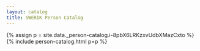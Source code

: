 ```yaml
---
layout: catalog
title: SWERIK Person Catalog
---
```

{% assign p = site.data._person-catalog.i-8pbX6LRKzxvUdbXMazCxto %}
{% include person-catalog.html p=p %}


